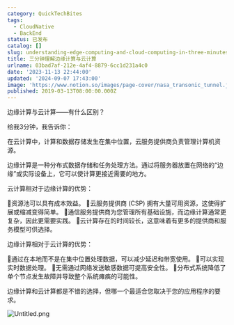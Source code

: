 ```yaml
---
category: QuickTechBites
tags:
  - CloudNative
  - BackEnd
status: 已发布
catalog: []
slug: understanding-edge-computing-and-cloud-computing-in-three-minutes
title: 三分钟理解边缘计算与云计算
urlname: 03bad7af-212e-4af4-8879-6cc1d231a4c0
date: '2023-11-13 22:44:00'
updated: '2024-09-07 17:43:00'
image: 'https://www.notion.so/images/page-cover/nasa_transonic_tunnel.jpg'
published: 2019-03-13T08:00:00.000Z
---
```


边缘计算与云计算——有什么区别？


给我3分钟，我告诉你：


在云计算中，计算和数据存储发生在集中位置，云服务提供商负责管理计算机资源。


边缘计算是一种分布式数据存储和任务处理方法。通过将服务器放置在网络的“边缘”或实际设备上，它可以使计算更接近需要的地方。


云计算相对于边缘计算的优势：


🔹资源池可以具有成本效益。
🔹云服务提供商 (CSP) 拥有大量可用资源，这使得扩展或缩减变得简单。
🔹通信服务提供商为您管理所有基础设施，而边缘计算通常更复杂，因此更需要实践。
🔹云计算存在的时间较长，这意味着有更多的提供商和服务模型可供选择。


边缘计算相对于云计算的优势：


🔸通过在本地而不是在集中位置处理数据，可以减少延迟和带宽使用。
🔸可以实现实时数据处理。
🔸无需通过网络发送敏感数据可提高安全性。
🔸分布式系统降低了单个节点发生故障并导致整个系统瘫痪的可能性。


边缘计算和云计算都是不错的选择，但哪一个最适合您取决于您的应用程序的要求。


![Untitled.png](https://prod-files-secure.s3.us-west-2.amazonaws.com/5d24fe63-e567-4804-86f9-9fdc62e13082/13581d9b-f241-4af1-9995-cb87504adaf1/Untitled.png?X-Amz-Algorithm=AWS4-HMAC-SHA256&X-Amz-Content-Sha256=UNSIGNED-PAYLOAD&X-Amz-Credential=ASIAZI2LB466SLATYKX6%2F20250209%2Fus-west-2%2Fs3%2Faws4_request&X-Amz-Date=20250209T053505Z&X-Amz-Expires=3600&X-Amz-Security-Token=IQoJb3JpZ2luX2VjEIT%2F%2F%2F%2F%2F%2F%2F%2F%2F%2FwEaCXVzLXdlc3QtMiJHMEUCIQD1hGd0KJ9DNIasyHhJfW6edkI%2Fuf5Px9uIQtJB5xdCVQIgVLdF0BmNNXYnggByZiiZ5pTK1iRbQpZl5Ua81n3YMfkqiAQInP%2F%2F%2F%2F%2F%2F%2F%2F%2F%2FARAAGgw2Mzc0MjMxODM4MDUiDEJwzbIkAkm7ynQXtCrcAzNpYGHyrrg1dbOgSLb6ObAdHybZtjMi0bP7jJ%2FQLsAPKsR3FkbAWQdF6xCmpNBc2cCQBzZITeqoRA1mLmqOaXW7xX3%2FMesk0wRDziCyC6nSkqnb%2B0EalvvklHM4HH3ZtBoKwoihAlR5WztG6qt0D0ApyWgFG9gn7Qii%2FKbw%2FMmyuaACpmixriDZxkcuq7O4YzMgMpf22QNTxJCY927xn3lDTOCXS2ukBT%2Fswiww0K8M8Hps2ZenVTzuOYnw3iDfH3ARgYIh0RLg8TCB5jCs9sr3pGYgwHDahmMF3q%2B%2FmEbr7furw5QwRJhkDTkcYVHCa%2FD%2Bv4D1PgfNhq%2FmnyjV0nt03qn1I6zYvG6CB3jiqzD3MQYlIHRlsj%2BBo9rnYe2HcuyE6r7LxhDtAaWIvJ4IKnW8yk7sry3nOwI0hAwQ03wFSUgvh0yHN5MqZD%2B3EIKLGODX1X%2BIBXVbOD0MrCJTHE8gQ%2FqsRIN30FCaP2Cj%2B1r8iT1zA6k%2ByMcSXgJ1Nv2GQZ8PAD8FwTRWSqgJILpmoD1gSD1kZnlShLA%2B1eVi1HLn93eDsF6qFz6gD2cVyFX0gmjIR9SlFE5D1RcVHFu7JPHc0X5RjLAYkVTiyaUgnWh1EB82qCCmLiUYoRLgMPO9oL0GOqUB%2FqJDA1LGaxfsg0PWetf3n4wXWbBzm8QRnu8gO71cUdjRuXNBP8Jws%2BhhaxNoxlfk0JvZ1bfXwK6f7B9UU7TMalexepHG8qoniyXPD1ssOYfwqfVUMOPkngPSRJvcR5013geReEH5fJShM%2B3WIiBV4Z1uqYb5b3apGVEd4gnQHXQ8AnbNUPdd2jEOLajOtpa97EVD4GnCd9y8fPI%2BbcgvWyTOELxB&X-Amz-Signature=bcdff3649a7718392696a15808e4afa66d238093da976e2663a17402819fc736&X-Amz-SignedHeaders=host&x-id=GetObject)

